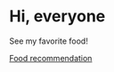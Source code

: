 <!DOCTYPE html>
<html>
<body>

<h1>Hi, everyone</h1>

  <p>See my favorite food!</p>
<p><a href="https://github.com/atifahnq/trial/blob/main/prep1">Food recommendation</a></p>

</body>
</html>
